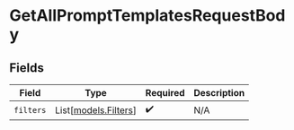 # GetAllPromptTemplatesRequestBody


## Fields

| Field                                        | Type                                         | Required                                     | Description                                  |
| -------------------------------------------- | -------------------------------------------- | -------------------------------------------- | -------------------------------------------- |
| `filters`                                    | List[[models.Filters](../models/filters.md)] | :heavy_check_mark:                           | N/A                                          |
